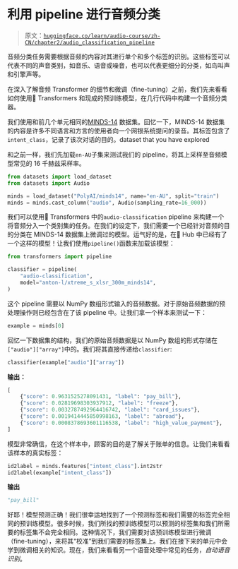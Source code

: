 # 利用 pipeline 进行音频分类

> 原文：[`huggingface.co/learn/audio-course/zh-CN/chapter2/audio_classification_pipeline`](https://huggingface.co/learn/audio-course/zh-CN/chapter2/audio_classification_pipeline)

            

音频分类任务需要根据音频的内容对其进行单个和多个标签的识别。这些标签可以代表不同的声音类别，如音乐、语音或噪音，也可以代表更细分的分类，如鸟叫声和引擎声等。

在深入了解音频 Transformer 的细节和微调（fine-tuning）之前，我们先来看看如何使用🤗 Transformers 和现成的预训练模型，在几行代码中构建一个音频分类器。

我们使用和前几个单元相同的[MINDS-14](https://huggingface.co/datasets/PolyAI/minds14) 数据集。回忆一下，MINDS-14 数据集的内容是许多不同语言和方言的使用者向一个网银系统提问的录音。其标签包含了`intent_class`，记录了该次对话的目的。dataset that you have explored

和之前一样，我们先加载`en-AU`子集来测试我们的 pipeline，将其上采样至音频模型常见的 16 千赫兹采样率。

```py
from datasets import load_dataset
from datasets import Audio

minds = load_dataset("PolyAI/minds14", name="en-AU", split="train")
minds = minds.cast_column("audio", Audio(sampling_rate=16_000))
```

我们可以使用🤗 Transformers 中的`audio-classification` pipeline 来构建一个将音频分入一个类别集的任务。在我们的设定下，我们需要一个已经针对音频的目的分类在 MINDS-14 数据集上微调过的模型。运气好的是，在🤗 Hub 中已经有了一个这样的模型！让我们使用`pipeline()`函数来加载该模型：

```py
from transformers import pipeline

classifier = pipeline(
    "audio-classification",
    model="anton-l/xtreme_s_xlsr_300m_minds14",
)
```

这个 pipeline 需要以 NumPy 数组形式输入的音频数据。对于原始音频数据的预处理操作则已经包含在了该 pipeline 中。让我们拿一个样本来测试一下：

```py
example = minds[0]
```

回忆一下数据集的结构，我们的原始音频数据是以 NumPy 数组的形式存储在`["audio"]["array"]`中的。我们将其直接传递给`classifier`:

```py
classifier(example["audio"]["array"])
```

**输出：**

```py
[
    {"score": 0.9631525278091431, "label": "pay_bill"},
    {"score": 0.02819698303937912, "label": "freeze"},
    {"score": 0.0032787492964416742, "label": "card_issues"},
    {"score": 0.0019414445850998163, "label": "abroad"},
    {"score": 0.0008378693601116538, "label": "high_value_payment"},
]
```

模型非常确信，在这个样本中，顾客的目的是了解关于账单的信息。让我们来看看该样本的真实标签：

```py
id2label = minds.features["intent_class"].int2str
id2label(example["intent_class"])
```

**输出**

```py
"pay_bill"
```

好耶！模型预测正确！我们很幸运地找到了一个预测标签和我们需要的标签完全相同的预训练模型。很多时候，我们所找的预训练模型可以预测的标签集和我们所需要的标签集不会完全相同。这种情况下，我们需要对该预训练模型进行微调（fine-tuning），来将其“校准”到我们需要的标签集上。我们在接下来的单元中会学到微调相关的知识。现在，我们来看看另一个语音处理中常见的任务，*自动语音识别*。